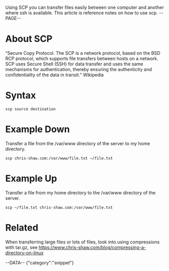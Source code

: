 Using SCP you can transfer files easily between one computer and another where ssh is available. This article is reference notes on how to use scp.
--PAGE--

# About SCP
 “Secure Copy Protocol. The SCP is a network protocol, based on the BSD RCP protocol, which supports file transfers between hosts on a network. SCP uses Secure Shell (SSH) for data transfer and uses the same mechanisms for authentication, thereby ensuring the authenticity and confidentiality of the data in transit.” Wikipedia

# Syntax

	scp source destination


# Example Down
Transfer a file from the /var/www directory of the server to my home directory.

	scp chris-shaw.com:/var/www/file.txt ~/file.txt

# Example Up
Transfer a file from my home directory to the /var/www directory of the server.

	scp ~/file.txt chris-shaw.com:/var/www/file.txt

# Related
When transferring large files or lots of files, look into using compressions with tar.gz, see https://www.chris-shaw.com/blog/compressing-a-directory-on-linux 

--DATA--
 {"category":"snippet"}
